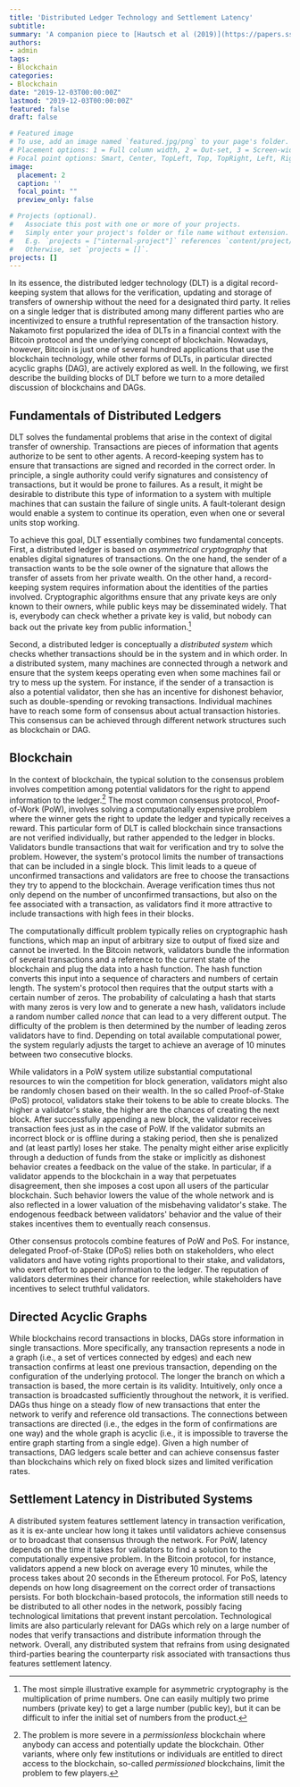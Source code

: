 ```yaml
---
title: 'Distributed Ledger Technology and Settlement Latency'
subtitle: 
summary: 'A companion piece to [Hautsch et al (2019)](https://papers.ssrn.com/sol3/papers.cfm?abstract_id=3302159) on how latency enters blockchain-based settlement'
authors:
- admin
tags:
- Blockchain
categories:
- Blockchain
date: "2019-12-03T00:00:00Z"
lastmod: "2019-12-03T00:00:00Z"
featured: false
draft: false

# Featured image
# To use, add an image named `featured.jpg/png` to your page's folder.
# Placement options: 1 = Full column width, 2 = Out-set, 3 = Screen-width
# Focal point options: Smart, Center, TopLeft, Top, TopRight, Left, Right, BottomLeft, Bottom, BottomRight
image:
  placement: 2
  caption: ''
  focal_point: ""
  preview_only: false

# Projects (optional).
#   Associate this post with one or more of your projects.
#   Simply enter your project's folder or file name without extension.
#   E.g. `projects = ["internal-project"]` references `content/project/deep-learning/index.md`.
#   Otherwise, set `projects = []`.
projects: []
---
```


In its essence, the distributed ledger technology (DLT) is a digital record-keeping system that allows for the verification, updating and storage of transfers of ownership without the need for a designated third party. It relies on a single ledger that is distributed among many different parties who are incentivized to ensure a truthful representation of the transaction history. Nakamoto first popularized the idea of DLTs in a financial context with the Bitcoin protocol and the underlying concept of blockchain. Nowadays, however, Bitcoin is just one of several hundred applications that use the blockchain technology, while other forms of DLTs, in particular directed acyclic graphs (DAG), are actively explored as well. In the following, we first describe the building blocks of DLT before we turn to a more detailed discussion of blockchains and DAGs.

## Fundamentals of Distributed Ledgers

DLT solves the fundamental problems that arise in the context of digital transfer of ownership. Transactions are pieces of information that agents authorize to be sent to other agents. A record-keeping system has to ensure that transactions are signed and recorded in the correct order. In principle, a single authority could verify signatures and consistency of transactions, but it would be prone to failures. As a result, it might be desirable to distribute this type of information to a system with multiple machines that can sustain the failure of single units. A fault-tolerant design would enable a system to continue its operation, even when one or several units stop working.

To achieve this goal, DLT essentially combines two fundamental concepts. First, a distributed ledger is based on *asymmetrical cryptography* that enables digital signatures of transactions. On the one hand, the sender of a transaction wants to be the sole owner of the signature that allows the transfer of assets from her private wealth. On the other hand, a record-keeping system requires information about the identities of the parties involved. Cryptographic algorithms ensure that any private keys are only known to their owners, while public keys may be disseminated widely. That is, everybody can check whether a private key is valid, but nobody can back out the private key from public information.[^1]

Second, a distributed ledger is conceptually a *distributed system* which checks whether transactions should be in the system and in which order. In a distributed system, many machines are connected through a network and ensure that the system keeps operating even when some machines fail or try to mess up the system. For instance, if the sender of a transaction is also a potential validator, then she has an incentive for dishonest behavior, such as double-spending or revoking transactions. Individual machines have to reach some form of consensus about actual transaction histories. This consensus can be achieved through different network structures such as blockchain or DAG. 

## Blockchain

In the context of blockchain, the typical solution to the consensus problem involves competition among potential validators for the right to append information to the ledger.[^2] The most common consensus protocol, Proof-of-Work (PoW), involves solving a computationally expensive problem where the winner gets the right to update the ledger and typically receives a reward. This particular form of DLT is called blockchain since transactions are not verified individually, but rather appended to the ledger in blocks. Validators bundle transactions that wait for verification and try to solve the problem. However, the system's protocol limits the number of transactions that can be included in a single block. This limit leads to a queue of unconfirmed transactions and validators are free to choose the transactions they try to append to the blockchain. Average verification times thus not only depend on the number of unconfirmed transactions, but also on the fee associated with a transaction, as validators find it more attractive to include transactions with high fees in their blocks.

The computationally difficult problem typically relies on cryptographic hash functions, which map an input of arbitrary size to output of fixed size and cannot be inverted. In the Bitcoin network, validators bundle the information of several transactions and a reference to the current state of the blockchain and plug the data into a hash function. The hash function converts this input into a sequence of characters and numbers of certain length. The system's protocol then requires that the output starts with a certain number of zeros. The probability of calculating a hash that starts with many zeros is very low and to generate a new hash, validators include a random number called *nonce* that can lead to a very different output. The difficulty of the problem is then determined by the number of leading zeros validators have to find. Depending on total available computational power, the system regularly adjusts the target to achieve an average of 10 minutes between two consecutive blocks.

While validators in a PoW system utilize substantial computational resources to win the competition for block generation, validators might also be randomly chosen based on their wealth. In the so called Proof-of-Stake (PoS) protocol, validators stake their tokens to be able to create blocks. The higher a validator's stake, the higher are the chances of creating the next block. After successfully appending a new block, the validator receives transaction fees just as in the case of PoW. If the validator submits an incorrect block or is offline during a staking period, then she is penalized and (at least partly) loses her stake. The penalty might either arise explicitly through a deduction of funds from the stake or implicitly as dishonest behavior creates a feedback on the value of the stake. In particular, if a validator appends to the blockchain in a way that perpetuates disagreement, then she imposes a cost upon all users of the particular blockchain. Such behavior lowers the value of the whole network and is also reflected in a lower valuation of the misbehaving validator's stake. The endogenous feedback between validators' behavior and the value of their stakes incentives them to eventually reach consensus.

Other consensus protocols combine features of PoW and PoS. For instance, delegated Proof-of-Stake (DPoS) relies both on stakeholders, who elect validators and have voting rights proportional to their stake, and validators, who exert effort to append information to the ledger. The reputation of validators determines their chance for reelection, while stakeholders have incentives to select truthful validators. 

## Directed Acyclic Graphs

While blockchains record transactions in blocks, DAGs store information in single transactions. More specifically, any transaction represents a node in a graph (i.e., a set of vertices connected by edges) and each new transaction confirms at least one previous transaction, depending on the configuration of the underlying protocol. The longer the branch on which a transaction is based, the more certain is its validity. Intuitively, only once a transaction is broadcasted sufficiently throughout the network, it is verified. DAGs thus hinge on a steady flow of new transactions that enter the network to verify and reference old transactions. The connections between transactions are directed (i.e., the edges in the form of confirmations are one way) and the whole graph is acyclic (i.e., it is impossible to traverse the entire graph starting from a single edge). Given a high number of transactions, DAG ledgers scale better and can achieve consensus faster than blockchains which rely on fixed block sizes and limited verification rates. 

## Settlement Latency in Distributed Systems

A distributed system features settlement latency in transaction verification, as it is ex-ante unclear how long it takes until validators achieve consensus or to broadcast that consensus through the network. For PoW, latency depends on the time it takes for validators to find a solution to the computationally expensive problem. In the Bitcoin protocol, for instance, validators append a new block on average every 10 minutes, while the process takes about 20 seconds in the Ethereum protocol. For PoS, latency depends on how long disagreement on the correct order of transactions persists. For both blockchain-based protocols, the information still needs to be distributed to all other nodes in the network, possibly facing technological limitations that prevent instant percolation. Technological limits are also particularly relevant for DAGs which rely on a large number of nodes that verify transactions and distribute information through the network. Overall, any distributed system that refrains from using designated third-parties bearing the counterparty risk associated with transactions thus features settlement latency. 

[^1]: The most simple illustrative example for asymmetric cryptography is the multiplication of prime numbers. One can easily multiply two prime numbers (private key) to get a large number (public key), but it can be difficult to infer the initial set of numbers from the product.

[^2]: The problem is more severe in a *permissionless* blockchain where anybody can access and potentially update the blockchain. Other variants, where only few institutions or individuals are entitled to direct access to the blockchain, so-called *permissioned* blockchains, limit the problem to few players.

